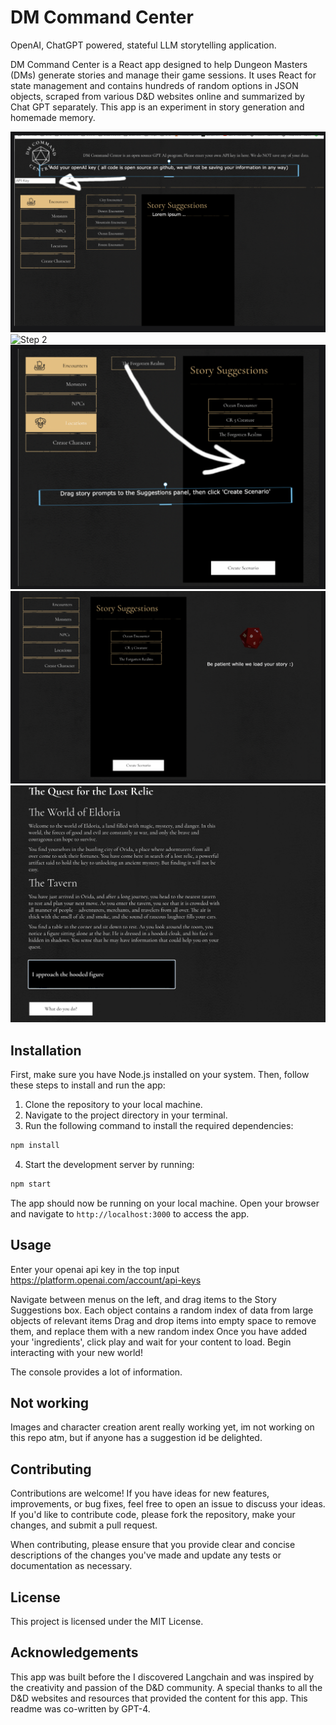 # DM Command Center

OpenAI, ChatGPT powered, stateful LLM storytelling application.

DM Command Center is a React app designed to help Dungeon Masters (DMs) generate stories and manage their game sessions. It uses React for state management and contains hundreds of random options in JSON objects, scraped from various D&D websites online and summarized by Chat GPT separately. This app is an experiment in story generation and homemade memory.

![Step 1](public/step1.png)
![Step 2](public/step2.png)
![Step 3](public/step3.png)
![Step 4](public/step4.png)
![Step 5](public/step5.png)

## Installation

First, make sure you have Node.js installed on your system. Then, follow these steps to install and run the app:

1. Clone the repository to your local machine.
2. Navigate to the project directory in your terminal.
3. Run the following command to install the required dependencies:

```bash
npm install
```

4. Start the development server by running:

```bash
npm start
```

The app should now be running on your local machine. Open your browser and navigate to `http://localhost:3000` to access the app.

## Usage

Enter your openai api key in the top input
https://platform.openai.com/account/api-keys

Navigate between menus on the left, and drag items to the Story Suggestions box.
Each object contains a random index of data from large objects of relevant items
Drag and drop items into empty space to remove them, and replace them with a new random index
Once you have added your 'ingredients', click play and wait for your content to load.
Begin interacting with your new world!

The console provides a lot of information.

## Not working
Images and character creation arent really working yet, im not working on this repo atm, but if anyone has a suggestion id be delighted.


## Contributing

Contributions are welcome! If you have ideas for new features, improvements, or bug fixes, feel free to open an issue to discuss your ideas. If you'd like to contribute code, please fork the repository, make your changes, and submit a pull request.

When contributing, please ensure that you provide clear and concise descriptions of the changes you've made and update any tests or documentation as necessary.


## License

This project is licensed under the MIT License.

## Acknowledgements

This app was built before the I discovered Langchain and was inspired by the creativity and passion of the D&D community. A special thanks to all the D&D websites and resources that provided the content for this app. This readme was co-written by GPT-4.
